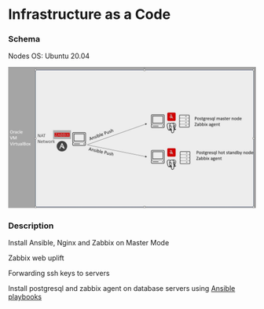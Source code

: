# Infrastructure as a Code

### Schema

Nodes OS: Ubuntu 20.04

![](Images/first.jpg)

### Description
Install Ansible, Nginx and Zabbix on Master Mode

Zabbix web uplift

Forwarding ssh keys to servers

Install postgresql and zabbix agent on database servers using [Ansible playbooks](Ansible-Playbooks)


